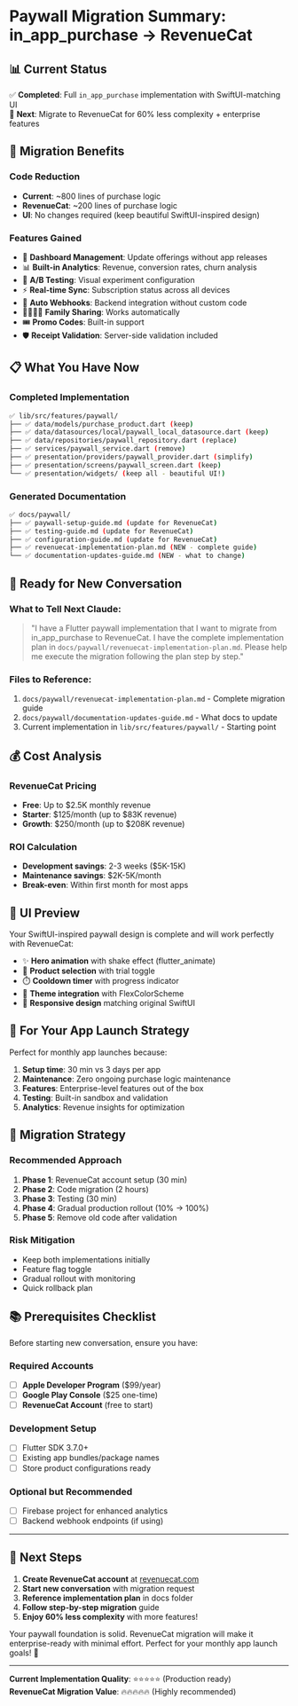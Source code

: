 # Paywall Migration Summary: in_app_purchase → RevenueCat

## 📊 **Current Status**

✅ **Completed**: Full `in_app_purchase` implementation with SwiftUI-matching UI  
🎯 **Next**: Migrate to RevenueCat for 60% less complexity + enterprise features

## 🎯 **Migration Benefits**

### **Code Reduction**

- **Current**: ~800 lines of purchase logic
- **RevenueCat**: ~200 lines of purchase logic
- **UI**: No changes required (keep beautiful SwiftUI-inspired design)

### **Features Gained**

- 🏪 **Dashboard Management**: Update offerings without app releases
- 📊 **Built-in Analytics**: Revenue, conversion rates, churn analysis  
- 🧪 **A/B Testing**: Visual experiment configuration
- ⚡ **Real-time Sync**: Subscription status across all devices
- 🔄 **Auto Webhooks**: Backend integration without custom code
- 👨‍👩‍👧‍👦 **Family Sharing**: Works automatically
- 🎟️ **Promo Codes**: Built-in support
- 🛡️ **Receipt Validation**: Server-side validation included

## 📋 **What You Have Now**

### **Completed Implementation**

```bash
✅ lib/src/features/paywall/
├── ✅ data/models/purchase_product.dart (keep)
├── ✅ data/datasources/local/paywall_local_datasource.dart (keep)
├── ✅ data/repositories/paywall_repository.dart (replace)
├── ✅ services/paywall_service.dart (remove)
├── ✅ presentation/providers/paywall_provider.dart (simplify)
├── ✅ presentation/screens/paywall_screen.dart (keep)
└── ✅ presentation/widgets/ (keep all - beautiful UI!)
```

### **Generated Documentation**

```bash
✅ docs/paywall/
├── ✅ paywall-setup-guide.md (update for RevenueCat)
├── ✅ testing-guide.md (update for RevenueCat)
├── ✅ configuration-guide.md (update for RevenueCat)
├── ✅ revenuecat-implementation-plan.md (NEW - complete guide)
└── ✅ documentation-updates-guide.md (NEW - what to change)
```

## 🚀 **Ready for New Conversation**

### **What to Tell Next Claude:**
>
> "I have a Flutter paywall implementation that I want to migrate from in_app_purchase to RevenueCat. I have the complete implementation plan in `docs/paywall/revenuecat-implementation-plan.md`. Please help me execute the migration following the plan step by step."

### **Files to Reference:**

1. `docs/paywall/revenuecat-implementation-plan.md` - Complete migration guide
2. `docs/paywall/documentation-updates-guide.md` - What docs to update
3. Current implementation in `lib/src/features/paywall/` - Starting point

## 💰 **Cost Analysis**

### **RevenueCat Pricing**

- **Free**: Up to $2.5K monthly revenue
- **Starter**: $125/month (up to $83K revenue)
- **Growth**: $250/month (up to $208K revenue)

### **ROI Calculation**

- **Development savings**: 2-3 weeks ($5K-15K)
- **Maintenance savings**: $2K-5K/month
- **Break-even**: Within first month for most apps

## 🎨 **UI Preview**

Your SwiftUI-inspired paywall design is complete and will work perfectly with RevenueCat:

- ✨ **Hero animation** with shake effect (flutter_animate)
- 🎯 **Product selection** with trial toggle
- ⏱️ **Cooldown timer** with progress indicator
- 🎨 **Theme integration** with FlexColorScheme
- 📱 **Responsive design** matching original SwiftUI

## 📱 **For Your App Launch Strategy**

Perfect for monthly app launches because:

1. **Setup time**: 30 min vs 3 days per app
2. **Maintenance**: Zero ongoing purchase logic maintenance
3. **Features**: Enterprise-level features out of the box
4. **Testing**: Built-in sandbox and validation
5. **Analytics**: Revenue insights for optimization

## 🔄 **Migration Strategy**

### **Recommended Approach**

1. **Phase 1**: RevenueCat account setup (30 min)
2. **Phase 2**: Code migration (2 hours)
3. **Phase 3**: Testing (30 min)
4. **Phase 4**: Gradual production rollout (10% → 100%)
5. **Phase 5**: Remove old code after validation

### **Risk Mitigation**

- Keep both implementations initially
- Feature flag toggle
- Gradual rollout with monitoring
- Quick rollback plan

## 📚 **Prerequisites Checklist**

Before starting new conversation, ensure you have:

### **Required Accounts**

- [ ] **Apple Developer Program** ($99/year)
- [ ] **Google Play Console** ($25 one-time)  
- [ ] **RevenueCat Account** (free to start)

### **Development Setup**

- [ ] Flutter SDK 3.7.0+
- [ ] Existing app bundles/package names
- [ ] Store product configurations ready

### **Optional but Recommended**

- [ ] Firebase project for enhanced analytics
- [ ] Backend webhook endpoints (if using)

---

## 🎯 **Next Steps**

1. **Create RevenueCat account** at [revenuecat.com](https://www.revenuecat.com)
2. **Start new conversation** with migration request
3. **Reference implementation plan** in docs folder
4. **Follow step-by-step migration** guide
5. **Enjoy 60% less complexity** with more features!

Your paywall foundation is solid. RevenueCat migration will make it enterprise-ready with minimal effort. Perfect for your monthly app launch goals! 🚀

---

**Current Implementation Quality**: ⭐⭐⭐⭐⭐ (Production ready)  
**RevenueCat Migration Value**: 🔥🔥🔥🔥🔥 (Highly recommended)
